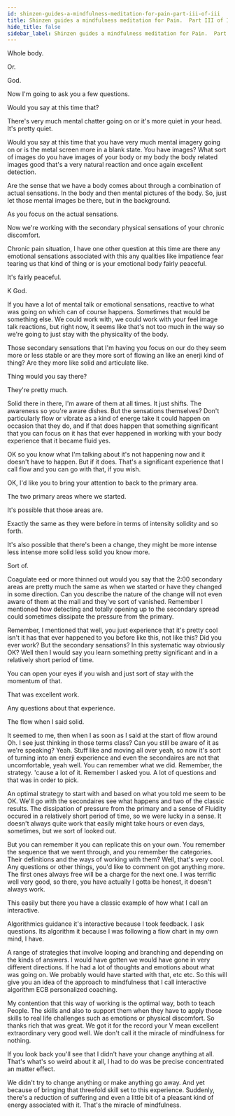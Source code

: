 ```yaml
---
id: shinzen-guides-a-mindfulness-meditation-for-pain-part-iii-of-iii
title: Shinzen guides a mindfulness meditation for Pain.  Part III of III.
hide_title: false
sidebar_label: Shinzen guides a mindfulness meditation for Pain.  Part III of III.
---
```

Whole body.

Or.

God.

Now I'm going to ask you a few questions.

Would you say at this time that?

There's very much mental chatter going on or it's more quiet in your head. It's pretty quiet.

Would you say at this time that you have very much mental imagery going on or is the metal screen more in a blank state. You have images? What sort of images do you have images of your body or my body the body related images good that's a very natural reaction and once again excellent detection.

Are the sense that we have a body comes about through a combination of actual sensations. In the body and then mental pictures of the body. So, just let those mental images be there, but in the background.

As you focus on the actual sensations.

Now we're working with the secondary physical sensations of your chronic discomfort.

Chronic pain situation, I have one other question at this time are there any emotional sensations associated with this any qualities like impatience fear tearing us that kind of thing or is your emotional body fairly peaceful.

It's fairly peaceful.

K God.

If you have a lot of mental talk or emotional sensations, reactive to what was going on which can of course happens. Sometimes that would be something else. We could work with, we could work with your feel image talk reactions, but right now, it seems like that's not too much in the way so we're going to just stay with the physicality of the body.

Those secondary sensations that I'm having you focus on our do they seem more or less stable or are they more sort of flowing an like an enerji kind of thing? Are they more like solid and articulate like.

Thing would you say there?

They're pretty much.

Solid there in there, I'm aware of them at all times. It just shifts. The awareness so you're aware dishes. But the sensations themselves? Don't particularly flow or vibrate as a kind of energe take it could happen on occasion that they do, and if that does happen that something significant that you can focus on it has that ever happened in working with your body experience that it became fluid yes.

OK so you know what I'm talking about it's not happening now and it doesn't have to happen. But if it does. That's a significant experience that I call flow and you can go with that, if you wish.

OK, I'd like you to bring your attention to back to the primary area.

The two primary areas where we started.

It's possible that those areas are.

Exactly the same as they were before in terms of intensity solidity and so forth.

It's also possible that there's been a change, they might be more intense less intense more solid less solid you know more.

Sort of.

Coagulate eed or more thinned out would you say that the 2:00 secondary areas are pretty much the same as when we started or have they changed in some direction. Can you describe the nature of the change will not even aware of them at the mall and they've sort of vanished. Remember I mentioned how detecting and totally opening up to the secondary spread could sometimes dissipate the pressure from the primary.

Remember, I mentioned that well, you just experience that it's pretty cool isn't it has that ever happened to you before like this, not like this? Did you ever work? But the secondary sensations? In this systematic way obviously OK? Well then I would say you learn something pretty significant and in a relatively short period of time.

You can open your eyes if you wish and just sort of stay with the momentum of that.

That was excellent work.

Any questions about that experience.

The flow when I said solid.

It seemed to me, then when I as soon as I said at the start of flow around Oh. I see just thinking in those terms class? Can you still be aware of it as we're speaking? Yeah. Stuff like and moving all over yeah, so now it's sort of turning into an enerji experience and even the secondaires are not that uncomfortable, yeah well. You can remember what we did. Remember, the strategy. 'cause a lot of it. Remember I asked you. A lot of questions and that was in order to pick.

An optimal strategy to start with and based on what you told me seem to be OK. We'll go with the secondaires see what happens and two of the classic results. The dissipation of pressure from the primary and a sense of Fluidity occured in a relatively short period of time, so we were lucky in a sense. It doesn't always quite work that easily might take hours or even days, sometimes, but we sort of looked out.

But you can remember it you can replicate this on your own. You remember the sequence that we went through, and you remember the categories. Their definitions and the ways of working with them? Well, that's very cool. Any questions or other things, you'd like to comment on got anything more. The first ones always free will be a charge for the next one. I was terrific well very good, so there, you have actually I gotta be honest, it doesn't always work.

This easily but there you have a classic example of how what I call an interactive.

Algorithmics guidance it's interactive because I took feedback. I ask questions. Its algorithm it because I was following a flow chart in my own mind, I have.

A range of strategies that involve looping and branching and depending on the kinds of answers. I would have gotten we would have gone in very different directions. If he had a lot of thoughts and emotions about what was going on. We probably would have started with that, etc etc. So this will give you an idea of the approach to mindfulness that I call interactive algorithm ECB personalized coaching.

My contention that this way of working is the optimal way, both to teach People. The skills and also to support them when they have to apply those skills to real life challenges such as emotions or physical discomfort. So thanks rich that was great. We got it for the record your V mean excellent extraordinary very good well. We don't call it the miracle of mindfulness for nothing.

If you look back you'll see that I didn't have your change anything at all. That's what's so weird about it all, I had to do was be precise concentrated an matter effect.

We didn't try to change anything or make anything go away. And yet because of bringing that threefold skill set to this experience. Suddenly, there's a reduction of suffering and even a little bit of a pleasant kind of energy associated with it. That's the miracle of mindfulness.

